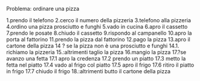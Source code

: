 Problema: ordinare una pizza

1.prendo il telefono
2.cerco il numero della pizzeria
3.telefono alla pizzeria
4.ordino una pizza prosciutto e funghi
5.vado in cucina
6.apro il cassetto
7.prendo le posate
8.chiudo il cassetto
9.rispondo al campanello
10.apro la porta al fattorino
11.prendo la pizza dal fattorino
12.pago la pizza
13.apro il cartone della pizza
14 ? se la pizza non è una prosciutto e funghi
    14.1. richiamo la pizzeria
15.:altrimenti taglio la pizza
16.mangio la pizza
17.?se avanzo una fetta
    17.1 apro la credenza
    17.2 prendo un piatto
    17.3 metto la fetta nel piatto
    17.4 vado al frigo col piatto
    17.5 apro il frigo
    17.6 ritiro il piatto in frigo
    17.7 chiudo il frigo
18.:altrimenti butto il cartone della pizza